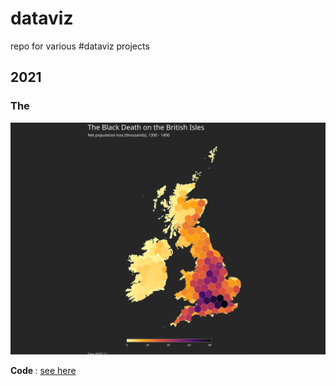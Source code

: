 # dataviz
repo for various #dataviz projects


## 2021

### The
<img src="https://github.com/jvieroe/dataviz/blob/main/2021/plague_british/black-death_british.svg?raw=true" alt="" width="650">

<b> Code </b>: <a href="https://github.com/jvieroe/dataviz/blob/main/2021/plague_british/uk_hyde.R"> see here </a>

